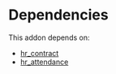 # Dependencies

This addon depends on:

- [hr_contract](../../odoo-bringout-oca-ocb-hr_contract)
- [hr_attendance](../../odoo-bringout-oca-ocb-hr_attendance)
